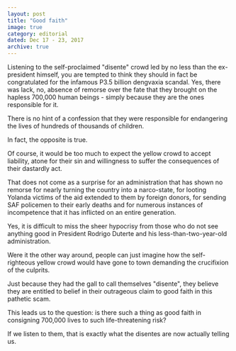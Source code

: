 ```yaml
---
layout: post
title: "Good faith"
image: true
category: editorial
dated: Dec 17 - 23, 2017
archive: true
---
```


Listening to the self-proclaimed "disente" crowd led by no less than the ex-president himself, you are tempted to think they should in fact be congratulated for the infamous P3.5 billion dengvaxia scandal.
Yes, there was lack, no, absence of remorse over the fate that they brought on the hapless 700,000 human beings - simply because they are the ones responsible for it.

There is no hint of a confession that they were responsible for endangering the lives of hundreds of thousands of children.

In fact, the opposite is true.

Of course, it would be too much to expect the yellow crowd to accept liability, atone for their sin and willingness to suffer the consequences of their dastardly act.

That does not come as a surprise for an administration that has shown no remorse for nearly turning the country into a narco-state, for looting Yolanda victims of the aid extended to them by foreign donors, for sending SAF policemen to their early deaths and for numerous instances of incompetence that it has inflicted on an entire generation.

Yes, it is difficult to miss the sheer hypocrisy from those who do not see anything good in President Rodrigo Duterte and his less-than-two-year-old administration.

Were it the other way around, people can just imagine how the self-righteous yellow crowd would have gone to town demanding the crucifixion of the culprits.

Just because they had the gall to call themselves "disente", they believe they are entitled to belief in their outrageous claim to good faith in this pathetic scam.

This leads us to the question: is there such a thing as good faith in consigning 700,000 lives to such life-threatening risk?

If we listen to them, that is exactly what the disentes are now actually telling us.